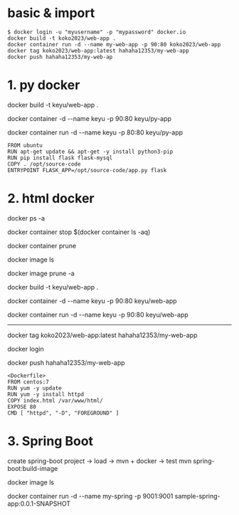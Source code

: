 # basic & import
    $ docker login -u "myusername" -p "mypassword" docker.io
    docker build -t koko2023/web-app .
    docker container run -d --name my-web-app -p 90:80 koko2023/web-app
    docker tag koko2023/web-app:latest hahaha12353/my-web-app 
    docker push hahaha12353/my-web-ap

# 1. py docker
docker build -t keyu/web-app .

docker container -d --name keyu -p 90:80 keyu/py-app

docker container run -d --name keyu -p 80:80 keyu/py-app

    FROM ubuntu
    RUN apt-get update && apt-get -y install python3-pip
    RUN pip install flask flask-mysql 
    COPY . /opt/source-code
    ENTRYPOINT FLASK_APP=/opt/source-code/app.py flask


# 2. html docker

docker ps -a

docker container stop $(docker container ls -aq)

docker container prune

docker image ls

docker image prune -a

docker build -t keyu/web-app .

docker container -d --name keyu -p 90:80 keyu/web-app

docker container run -d --name keyu -p 90:80 keyu/web-app

---
docker tag koko2023/web-app:latest hahaha12353/my-web-app

docker login

docker push hahaha12353/my-web-app

    <Dockerfile>
    FROM centos:7
    RUN yum -y update
    RUN yum -y install httpd
    COPY index.html /var/www/html/
    EXPOSE 80
    CMD [ "httpd", "-D", "FOREGROUND" ]


# 3. Spring Boot
create spring-boot project -> load -> mvn + docker -> test
mvn spring-boot:build-image

docker image ls

docker container run -d --name my-spring -p 9001:9001 sample-spring-app:0.0.1-SNAPSHOT